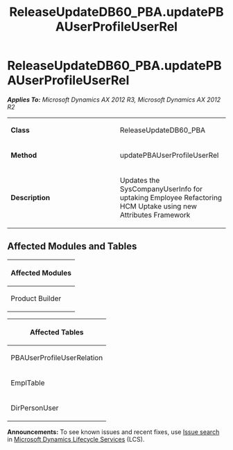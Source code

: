 ﻿---
title: ReleaseUpdateDB60_PBA.updatePBAUserProfileUserRel
TOCTitle: ReleaseUpdateDB60_PBA.updatePBAUserProfileUserRel
ms:assetid: c605c560-f118-9545-3f03-d114d7e964a8
ms:mtpsurl: https://msdn.microsoft.com/en-us/library/JJ719546(v=AX.60)
ms:contentKeyID: 49711114
ms.date: 05/18/2015
mtps_version: v=AX.60
---

# ReleaseUpdateDB60\_PBA.updatePBAUserProfileUserRel 


_**Applies To:** Microsoft Dynamics AX 2012 R3, Microsoft Dynamics AX 2012 R2_

<table>
<colgroup>
<col style="width: 50%" />
<col style="width: 50%" />
</colgroup>
<tbody>
<tr class="odd">
<td><p><strong>Class</strong></p></td>
<td><p>ReleaseUpdateDB60_PBA</p></td>
</tr>
<tr class="even">
<td><p><strong>Method</strong></p></td>
<td><p>updatePBAUserProfileUserRel</p></td>
</tr>
<tr class="odd">
<td><p><strong>Description</strong></p></td>
<td><p>Updates the SysCompanyUserInfo for uptaking Employee Refactoring HCM Uptake using new Attributes Framework</p></td>
</tr>
</tbody>
</table>


## Affected Modules and Tables

<table>
<colgroup>
<col style="width: 100%" />
</colgroup>
<thead>
<tr class="header">
<th><p>Affected Modules</p></th>
</tr>
</thead>
<tbody>
<tr class="odd">
<td><p>Product Builder</p></td>
</tr>
</tbody>
</table>


<table>
<colgroup>
<col style="width: 100%" />
</colgroup>
<thead>
<tr class="header">
<th><p>Affected Tables</p></th>
</tr>
</thead>
<tbody>
<tr class="odd">
<td><p>PBAUserProfileUserRelation</p></td>
</tr>
<tr class="even">
<td><p>EmplTable</p></td>
</tr>
<tr class="odd">
<td><p>DirPersonUser</p></td>
</tr>
</tbody>
</table>

  
**Announcements:** To see known issues and recent fixes, use [Issue search](http://go.microsoft.com/fwlink/?linkid=389258) in [Microsoft Dynamics Lifecycle Services](http://go.microsoft.com/fwlink/?linkid=306505) (LCS).

